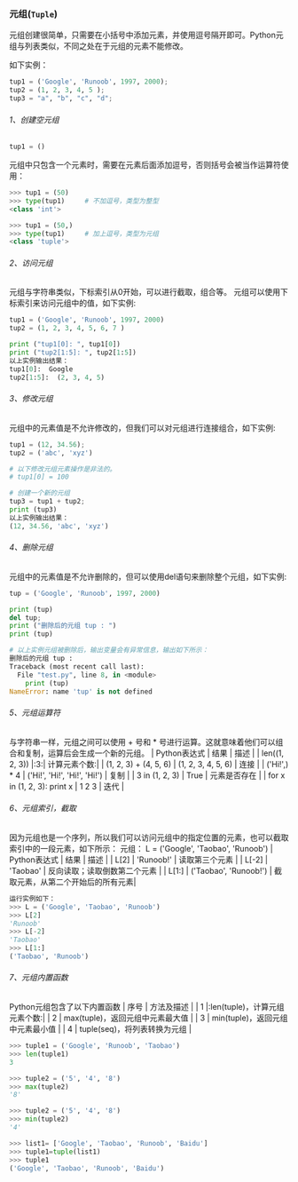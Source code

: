 ### 元组(```Tuple```)

元组创建很简单，只需要在小括号中添加元素，并使用逗号隔开即可。Python元组与列表类似，不同之处在于元组的元素不能修改。

如下实例：
```python
tup1 = ('Google', 'Runoob', 1997, 2000);
tup2 = (1, 2, 3, 4, 5 );
tup3 = "a", "b", "c", "d";
```

###### 1、创建空元组
```python
tup1 = ()
```
元组中只包含一个元素时，需要在元素后面添加逗号，否则括号会被当作运算符使用：
```python
>>> tup1 = (50)
>>> type(tup1)     # 不加逗号，类型为整型
<class 'int'>

>>> tup1 = (50,)
>>> type(tup1)     # 加上逗号，类型为元组
<class 'tuple'>
```

###### 2、访问元组
元组与字符串类似，下标索引从0开始，可以进行截取，组合等。
元组可以使用下标索引来访问元组中的值，如下实例:
```python
tup1 = ('Google', 'Runoob', 1997, 2000)
tup2 = (1, 2, 3, 4, 5, 6, 7 )

print ("tup1[0]: ", tup1[0])
print ("tup2[1:5]: ", tup2[1:5])
以上实例输出结果：
tup1[0]:  Google
tup2[1:5]:  (2, 3, 4, 5)
```

###### 3、修改元组
元组中的元素值是不允许修改的，但我们可以对元组进行连接组合，如下实例:
```python
tup1 = (12, 34.56);
tup2 = ('abc', 'xyz')

# 以下修改元组元素操作是非法的。
# tup1[0] = 100

# 创建一个新的元组
tup3 = tup1 + tup2;
print (tup3)
以上实例输出结果：
(12, 34.56, 'abc', 'xyz')
```


###### 4、删除元组
元组中的元素值是不允许删除的，但可以使用del语句来删除整个元组，如下实例:
```python
tup = ('Google', 'Runoob', 1997, 2000)

print (tup)
del tup;
print ("删除后的元组 tup : ")
print (tup)

# 以上实例元组被删除后，输出变量会有异常信息，输出如下所示：
删除后的元组 tup :
Traceback (most recent call last):
  File "test.py", line 8, in <module>
    print (tup)
NameError: name 'tup' is not defined
```

###### 5、元组运算符
与字符串一样，元组之间可以使用 + 号和 * 号进行运算。这就意味着他们可以组合和复制，运算后会生成一个新的元组。
| Python表达式        | 结果           | 描述  |
| len((1, 2, 3)) |:3:| 计算元素个数:|
| (1, 2, 3) + (4, 5, 6)      | (1, 2, 3, 4, 5, 6) | 连接 |
| ('Hi!',) * 4      | ('Hi!', 'Hi!', 'Hi!', 'Hi!')      |   复制 |
| 3 in (1, 2, 3) | True      |    元素是否存在 |
| for x in (1, 2, 3): print x | 1 2 3      |    迭代 |


###### 6、元组索引，截取
因为元组也是一个序列，所以我们可以访问元组中的指定位置的元素，也可以截取索引中的一段元素，如下所示：
元组：
L = ('Google', 'Taobao', 'Runoob')
| Python表达式        | 结果           | 描述  |
| L[2]      | 'Runoob!' | 读取第三个元素 |
| L[-2]      | 'Taobao'      |   反向读取；读取倒数第二个元素 |
| L[1:] | ('Taobao', 'Runoob!')      |    截取元素，从第二个开始后的所有元素|

```python
运行实例如下：
>>> L = ('Google', 'Taobao', 'Runoob')
>>> L[2]
'Runoob'
>>> L[-2]
'Taobao'
>>> L[1:]
('Taobao', 'Runoob')
```

###### 7、元组内置函数
Python元组包含了以下内置函数
| 序号        | 方法及描述        |
| 1 |:len(tuple)，计算元组元素个数:|
| 2      | max(tuple)，返回元组中元素最大值 |
| 3      | min(tuple)，返回元组中元素最小值      |
| 4 | tuple(seq)，将列表转换为元组    |

```python
>>> tuple1 = ('Google', 'Runoob', 'Taobao')
>>> len(tuple1)
3

>>> tuple2 = ('5', '4', '8')
>>> max(tuple2)
'8'

>>> tuple2 = ('5', '4', '8')
>>> min(tuple2)
'4'

>>> list1= ['Google', 'Taobao', 'Runoob', 'Baidu']
>>> tuple1=tuple(list1)
>>> tuple1
('Google', 'Taobao', 'Runoob', 'Baidu')
```
